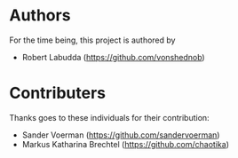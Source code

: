 Authors
=======

For the time being, this project is authored by

 - Robert Labudda (https://github.com/vonshednob)


Contributers
============

Thanks goes to these individuals for their contribution:

 - Sander Voerman (https://github.com/sandervoerman)
 - Markus Katharina Brechtel (https://github.com/chaotika)
